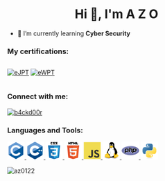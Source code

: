 <h1 align="center">Hi 👋, I'm A Z O</h1>

- 🌱 I’m currently learning **Cyber Security**

<h3 align="left">My certifications:</h3>
<div align="left" style="display: flex;">


<a href="https://elearnsecurity.com/" target="blank"><img src="https://i.ibb.co/41cDxFj/ejpt.png" alt="eJPT" height="40" width="50" /></a>
<a href="https://elearnsecurity.com/product/ewpt-certification/" target="blank"><img src="https://i.ibb.co/kxF2BwJ/th-2861658510.png" alt="eWPT" height="40" width="50" /></a>
</div>
<div align="left">


<h3 align="left">Connect with me:</h3>
<p align="left">
<a href="https://instagram.com/0xA4zOo0" target="blank"><img align="center" src="https://raw.githubusercontent.com/rahuldkjain/github-profile-readme-generator/master/src/images/icons/Social/instagram.svg" alt="b4ckd00r" height="30" width="40" /></a>
</p>
<h3 align="left">Languages and Tools:</h3>
<a href="https://www.cprogramming.com/" target="_blank" rel="noreferrer"> <img src="https://raw.githubusercontent.com/devicons/devicon/master/icons/c/c-original.svg" alt="c" width="40" height="40"/> </a> <a href="https://www.w3schools.com/cpp/" target="_blank" rel="noreferrer"> <img src="https://raw.githubusercontent.com/devicons/devicon/master/icons/cplusplus/cplusplus-original.svg" alt="cplusplus" width="40" height="40"/> </a> <a href="https://www.w3schools.com/css/" target="_blank" rel="noreferrer"> <img src="https://raw.githubusercontent.com/devicons/devicon/master/icons/css3/css3-original-wordmark.svg" alt="css3" width="40" height="40"/> </a>   <a href="https://www.w3.org/html/" target="_blank" rel="noreferrer"> <img src="https://raw.githubusercontent.com/devicons/devicon/master/icons/html5/html5-original-wordmark.svg" alt="html5" width="40" height="40"/> </a> <a href="https://developer.mozilla.org/en-US/docs/Web/JavaScript" target="_blank" rel="noreferrer"> <img src="https://raw.githubusercontent.com/devicons/devicon/master/icons/javascript/javascript-original.svg" alt="javascript" width="40" height="40"/> </a> <a href="https://www.linux.org/" target="_blank" rel="noreferrer"> <img src="https://raw.githubusercontent.com/devicons/devicon/master/icons/linux/linux-original.svg" alt="linux" width="40" height="40"/> </a> <a href="https://www.php.net" target="_blank" rel="noreferrer"> <img src="https://raw.githubusercontent.com/devicons/devicon/master/icons/php/php-original.svg" alt="php" width="40" height="40"/> </a> <a href="https://www.python.org" target="_blank" rel="noreferrer"> <img src="https://raw.githubusercontent.com/devicons/devicon/master/icons/python/python-original.svg" alt="python" width="40" height="40"/> </a> </p>

  
  <p><img align="center" src="https://github-readme-stats.vercel.app/api/top-langs?username=az0122&show_icons=true&locale=en&layout=compact" alt="az0122" /></p>

